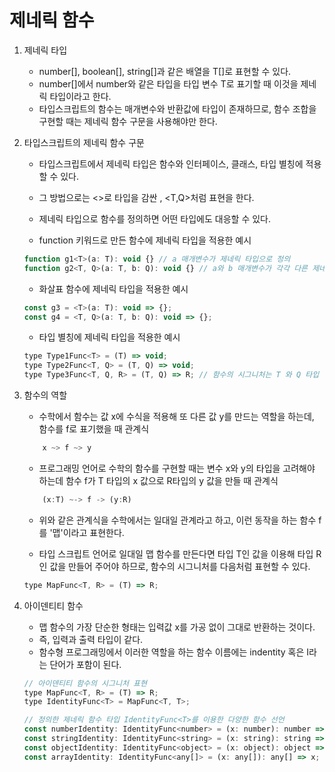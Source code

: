# 제네릭 함수

1. 제네릭 타입

   - number[], boolean[], string[]과 같은 배열을 T[]로 표현할 수 있다.
   - number[]에서 number와 같은 타입을 타입 변수 T로 표기할 때 이것을 제네릭 타입이라고 한다.
   - 타입스크립트의 함수는 매개변수와 반환값에 타입이 존재하므로, 함수 조합을 구현할 때는 제네릭 함수 구문을 사용해야만 한다.

2. 타입스크립트의 제네릭 함수 구문

   - 타입스크립트에서 제네릭 타입은 함수와 인터페이스, 클래스, 타입 별칭에 적용할 수 있다.
   - 그 방법으로는 <>로 타입을 감싼 <T>, <T,Q>처럼 표현을 한다.
   - 제네릭 타입으로 함수를 정의하면 어떤 타입에도 대응할 수 있다.

   - function 키워드로 만든 함수에 제네릭 타입을 적용한 예시

   ```javascript
   function g1<T>(a: T): void {} // a 매개변수가 제네릭 타입으로 정의
   function g2<T, Q>(a: T, b: Q): void {} // a와 b 매개변수가 각각 다른 제네릭 타입으로 지정
   ```

   - 화살표 함수에 제네릭 타입을 적용한 예시

   ```javascript
   const g3 = <T>(a: T): void => {};
   const g4 = <T, Q>(a: T, b: Q): void => {};
   ```

   - 타입 별칭에 제네릭 타입을 적용한 예시

   ```javascript
   type Type1Func<T> = (T) => void;
   type Type2Func<T, Q> = (T, Q) => void;
   type Type3Func<T, Q, R> = (T, Q) => R; // 함수의 시그니처는 T 와 Q 타입 값을 입력받아 R 타입 값을 반환하는 것을 나타냄
   ```

3. 함수의 역할

   - 수학에서 함수는 값 x에 수식을 적용해 또 다른 값 y를 만드는 역할을 하는데, 함수를 f로 표기했을 때 관계식

   ```javascript
       x ~> f ~> y
   ```

   - 프로그래밍 언어로 수학의 함수를 구현할 때는 변수 x와 y의 타입을 고려해야 하는데 함수 f가 T 타입의 x 값으로 R타입의 y 값을 만들 때 관계식

   ```javascript
       (x:T) ~-> f -> (y:R)
   ```

   - 위와 같은 관계식을 수학에서는 일대일 관계라고 하고, 이런 동작을 하는 함수 f를 '맵'이라고 표현한다.

   - 타입 스크립트 언어로 일대일 맵 함수를 만든다면 타입 T인 값을 이용해 타입 R인 값을 만들어 주어야 하므로, 함수의 시그니처를 다음처럼 표현할 수 있다.

   ```javascript
   type MapFunc<T, R> = (T) => R;
   ```

4. 아이덴티티 함수

   - 맵 함수의 가장 단순한 형태는 입력값 x를 가공 없이 그대로 반환하는 것이다.
   - 즉, 입력과 출력 타입이 같다.
   - 함수형 프로그래밍에서 이러한 역할을 하는 함수 이름에는 indentity 혹은 I라는 단어가 포함이 된다.

   ```javascript
   // 아이덴티티 함수의 시그니처 표현
   type MapFunc<T, R> = (T) => R;
   type IdentityFunc<T> = MapFunc<T, T>;

   // 정의한 제네릭 함수 타입 IdentityFunc<T>를 이용한 다양한 함수 선언
   const numberIdentity: IdentityFunc<number> = (x: number): number => x;
   const stringIdentity: IdentityFunc<string> = (x: string): string => x;
   const objectIdentity: IdentityFunc<object> = (x: object): object => x;
   const arrayIdentity: IdentityFunc<any[]> = (x: any[]): any[] => x;
   ```
